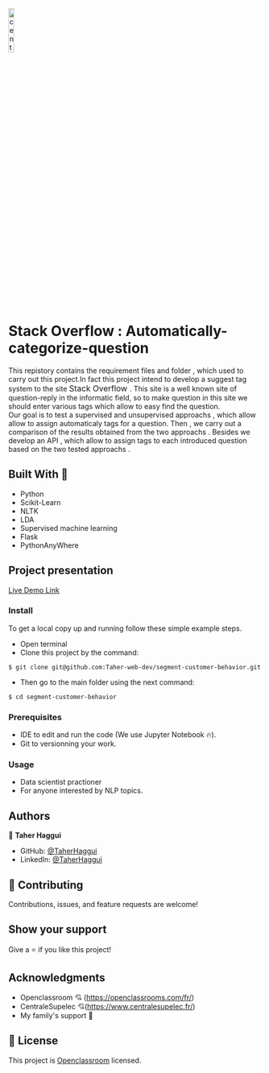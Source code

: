 <img src = "https://www.ladn.eu/wp-content/uploads/2017/04/openclassrooms-supelec.png" alt="centrale logo" width="15%">

# Stack Overflow : Automatically-categorize-question
This repistory contains the requirement files and folder , which used to carry out this project.In fact this project intend to develop a suggest tag system to the site <font size=3> Stack Overflow </font>. This site is a well known site of question-reply in the informatic field, so to make question in this site we should enter various tags which allow to easy find the question.  
Our goal is to test a supervised and unsupervised approachs , which allow allow to assign automaticaly tags for a question. Then , we carry out a comparison of the results obtained from the two approachs . Besides we develop an API , which allow to assign tags to each introduced question based on the two tested approachs .  

## Built With 🔨

- Python 
- Scikit-Learn
- NLTK
- LDA
- Supervised machine learning
- Flask 
- PythonAnyWhere 

## Project presentation

[Live Demo Link](https://www.youtube.com/watch?v=4ftJ4hvXRXQ&list=PLl2tX_AjHqW9WcJ9BQPbli0Cy0sTJIRSU&index=2)

### Install

To get a local copy up and running follow these simple example steps.
- Open terminal
- Clone this project by the command: 

```
$ git clone git@github.com:Taher-web-dev/segment-customer-behavior.git
```

- Then go to the main folder using the next command:

```
$ cd segment-customer-behavior
```

### Prerequisites

- IDE to edit and run the code (We use Jupyter Notebook 🔥).
- Git to versionning your work.


### Usage

- Data scientist practioner
- For anyone interested by NLP topics.


## Authors

👤 **Taher Haggui**

- GitHub: [@TaherHaggui](https://github.com/Taher-web-dev)
- LinkedIn: [@TaherHaggui](https://www.linkedin.com/in/taher-haggui-66b5a6198/)


## 🤝 Contributing

Contributions, issues, and feature requests are welcome!



## Show your support

Give a ⭐️ if you like this project!


## Acknowledgments
- Openclassroom  💘 (https://openclassrooms.com/fr/)
- CentraleSupelec 💘(https://www.centralesupelec.fr/)
- My family's support 🙌

## 📝 License

This project is [Openclassroom](https://openclassrooms.com/fr/) licensed.
  
